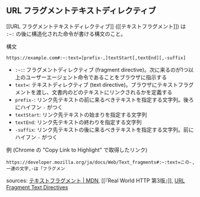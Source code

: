 ## URL フラグメントテキストディレクティブ

[[URL フラグメントテキストディレクティブ]] ([[テキストフラグメント]]) は `:~:` の後に構造化された命令が書ける構文のこと。

構文
```http
https://example.com#:~:text=[prefix-,]textStart[,textEnd][,-suffix]
```
- `:~:`: フラグメントディレクティブ (fragment directive)。次に来るのが1つ以上のユーザーエージェント命令であることをブラウザに指示する
- `text=`: テキストディレクティブ (text directive)。ブラウザにテキストフラグメントを渡し、文書内のどのテキストにリンクされるかを定義する
- `prefix-`: リンク先テキストの前に来るべきテキストを指定する文字列。後ろにハイフン `-` がつく
- `textStart`: リンク先テキストの始まりを指定する文字列
- `textEnd`: リンク先テキストの終わりを指定する文字列
- `-suffix`: リンク先テキストの後に来るべきテキストを指定する文字列。前にハイフン `-` がつく

例 (Chrome の "Copy Link to Highlight" で取得したリンク)
```http
https://developer.mozilla.org/ja/docs/Web/Text_fragments#:~:text=この-,一連の文字,-は「フラグメン
```


sources: [テキストフラグメント | MDN](https://developer.mozilla.org/ja/docs/Web/Text_fragments), [[『Real World HTTP 第3版』]], [URL Fragment Text Directives](https://wicg.github.io/scroll-to-text-fragment/)
